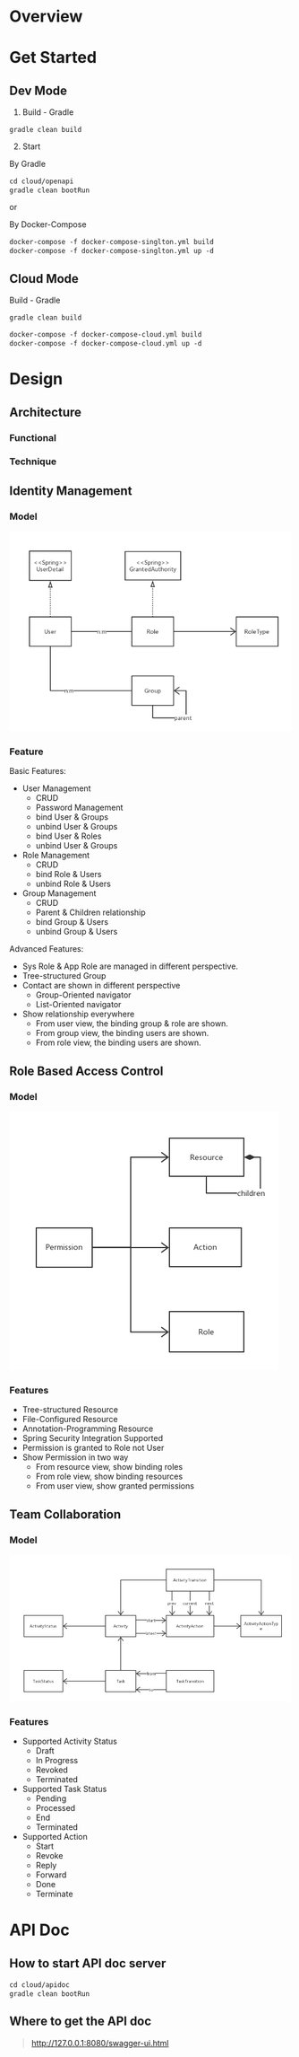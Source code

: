 # Overview


# Get Started




## Dev Mode

1. Build - Gradle

```shell
gradle clean build
```


2. Start 

By Gradle

```shell
cd cloud/openapi
gradle clean bootRun
```

or 

By Docker-Compose 


```
docker-compose -f docker-compose-singlton.yml build
docker-compose -f docker-compose-singlton.yml up -d
```


## Cloud Mode


Build - Gradle

```shell
gradle clean build
```


```
docker-compose -f docker-compose-cloud.yml build
docker-compose -f docker-compose-cloud.yml up -d
```


# Design


## Architecture

### Functional 


### Technique 



## Identity Management

### Model

![](document/images/identity-model-diagram.png)

### Feature

Basic Features:

* User Management
    * CRUD
    * Password Management
    * bind User & Groups
    * unbind User & Groups
    * bind User & Roles
    * unbind User & Groups
* Role Management
    * CRUD
    * bind Role & Users
    * unbind Role & Users
* Group Management
    * CRUD
    * Parent & Children relationship
    * bind Group & Users
    * unbind Group & Users

Advanced Features:

* Sys Role & App Role are managed in different perspective.
* Tree-structured Group 
* Contact are shown in different perspective
    * Group-Oriented navigator
    * List-Oriented navigator
* Show relationship everywhere
    * From user view, the binding group & role are shown.
    * From group view, the binding users are shown.
    * From role view, the binding users are shown.

## Role Based Access Control

### Model

![](document/images/rbac-model-diagram.png)

### Features

* Tree-structured Resource
* File-Configured Resource
* Annotation-Programming Resource
* Spring Security Integration Supported
* Permission is granted to Role not User
* Show Permission in two way
    * From resource view, show binding roles
    * From role view, show binding resources
    * From user view, show granted permissions

## Team Collaboration

### Model

![](document/images/team-model-diagram.png)

### Features

* Supported Activity Status
    * Draft
    * In Progress
    * Revoked
    * Terminated
* Supported Task Status
    * Pending
    * Processed
    * End
    * Terminated
* Supported Action
    * Start
    * Revoke
    * Reply
    * Forward
    * Done
    * Terminate


# API Doc

## How to start API doc server

```
cd cloud/apidoc
gradle clean bootRun
```

## Where to get the API doc

> http://127.0.0.1:8080/swagger-ui.html